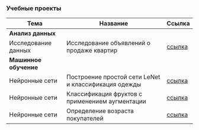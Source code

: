 ### Учебные проекты

|Тема|Название|Ссылка|
| ------------- | ------------- | ------------- |
|**Анализ данных**|
|Исследование данных|Исследование объявлений о продаже квартир|[ссылка](https://github.com/mckuratova/analysis/blob/main/03.ipynb)|
|**Машинное обучение**|
|Нейронные сети|Построение простой сети LeNet и классификация одежды|[ссылка](https://github.com/mckuratova/neural_networks/blob/main/lenet.ipynb)|
|Нейронные сети|Классификация фруктов с применением аугментации|[ссылка](https://github.com/mckuratova/neural_networks/blob/main/fruits.ipynb)|
|Нейронные сети|Определение возраста покупателей|[ссылка](https://github.com/mckuratova/neural_networks/blob/main/computer_vision_project.ipynb)|

<!--
**mckuratova/mckuratova** is a ✨ _special_ ✨ repository because its `README.md` (this file) appears on your GitHub profile.

Here are some ideas to get you started:

- 🔭 I’m currently working on ...
- 🌱 I’m currently learning ...
- 👯 I’m looking to collaborate on ...
- 🤔 I’m looking for help with ...
- 💬 Ask me about ...
- 📫 How to reach me: ...
- 😄 Pronouns: ...
- ⚡ Fun fact: ...
-->
